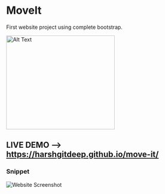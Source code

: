 # MoveIt
First website project using complete bootstrap.

<img src="https://icons.getbootstrap.com/assets/img/icons-hero.png" alt="Alt Text" width="290" height="250">


## LIVE DEMO --> https://harshgitdeep.github.io/move-it/

### Snippet
![Website Screenshot](https://i.ibb.co/nLJMqR7/Screenshot.png)


